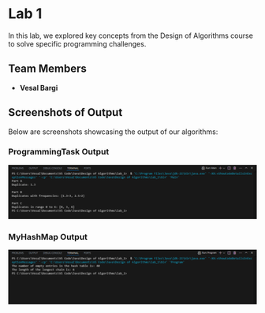 # Lab 1
In this lab, we explored key concepts from the Design of Algorithms course to solve specific programming challenges.

## Team Members
- **Vesal Bargi**

## Screenshots of Output
Below are screenshots showcasing the output of our algorithms:

### ProgrammingTask Output
![ProgrammingTask](ProgrammingTask.png)

### MyHashMap Output
![MyHashMap](MyHashMap.png)